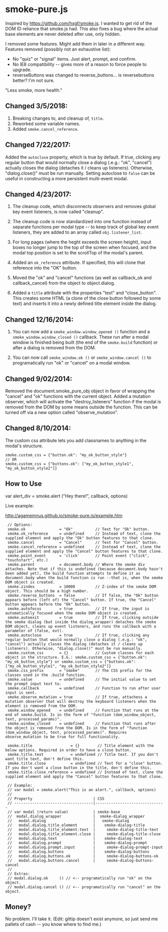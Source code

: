 smoke-pure.js
===============

Inspired by https://github.com/hxgf/smoke.js. I wanted to get rid of the DOM ID reliance that smoke.js had. This also fixes a bug where the actual base elements are never deleted after use, only hidden.

I removed some features. Might add them in later in a different way. Features removed (possibly not an exhaustive list):
* No "quiz" or "signal" items. Just alert, prompt, and confirm.
* No IE8 compatibility -- gives more of a reason to force people to upgrade.
* reverseButtons was changed to reverse_buttons... is reversebuttons better? I'm not sure.

"Less smoke, more health."

Changed 3/5/2018:
-----------
1) Breaking changes to, and cleanup of, `title`.
2) Reworked some variable names.
3) Added `smoke.cancel_reference`.

Changed 7/22/2017:
-----------
Added the `autoclose` property, which is true by default.
If true, clicking any regular button that would normally close a dialog (.e.g.: "ok", "cancel") actually closes the dialog (detaches it / cleans up listeners). Otherwise, "dialog.close()" must be run manually.
Setting autoclose to `false` can be useful in constructing a more persistent multi-event modal.

Changed 4/23/2017:
-----------
1) The cleanup code, which disconnects observers and removes global key event listeners, is now called "cleanup".

2) The cleanup code is now standardized into one function instead of separate functions per modal type -- to keep track of global key event listeners, they are added to an array called `obj.listener_list`.

3) For long pages (where the heght exceeds the screen height), input boxes no longer jump to the top of the screen when focused, and the modal top position is set to the scrollTop of the modal's parent.

4) Added an `ok_reference` attribute. If specified, this will clone that reference into the "OK" button.

5) Moved the "ok" and "cancel" functions (as well as callback_ok and callback_cancel) from the object to object.dialog.

6) Added a `title` attribute with the properties "text" and "close_button". This creates some HTML (a clone of the close button followed by some text) and inserts it into a newly defined title element inside the dialog.

Changed 12/16/2014:
-----------
1) You can now add a ``smoke_window.window_opened ()`` function and a ``smoke_window.window_closed ()`` callback. These run after a modal window is finished being built (the end of the ``smoke.build`` function) or after a dialog is removed from the DOM.

2) You can now call ``smoke_window.ok ()`` or ``smoke_window.cancel ()`` to programatically run "ok" or "cancel" on a modal window.


Changed 9/02/2014:
-----------
Removed the document.smoke_pure_obj object in favor of wrapping the "cancel" and "ok" functions with the current object.
Added a mutation observer, which will activate the "destroy_listeners" function if the modal is removed from the DOM by some means outside the function. This can be turned off via a new option called "observe_mutation".


Changed 8/10/2014:
-----------
The custom css attribute lets you add classnames to anything in the modal's structure.
````
smoke.custom_css = {"button.ok": "my_ok_button_style"}
// OR
smoke.custom_css = {"buttons.ok": ["my_ok_button_style1", "my_ok_button_style2"]}
````


How to Use
-----------

var alert_div = smoke.alert ("Hey there!", callback, options)

Live example:

http://agamemnus.github.io/smoke-pure.js/example.htm


````
 // Options:
 smoke.ok               = "Ok"          // Text for "Ok" button.
 smoke.ok_reference     = undefined     // Instead of text, clone the supplied element and apply the "Ok" button features to that clone.
 smoke.cancel           = "Cancel"      // Text for "Cancel" button.
 smoke.cancel_reference = undefined     // Instead of text, clone the supplied element and apply the "Cancel" button features to that clone.
 smoke.point_event      = 'click'       // Point event ("click", "touchstart", etc.)
 smoke.parent           = document.body // Where the smoke div attaches. Note that if this is undefined (because document.body hasn't been added yet), the build function attempts to define it as document.body when the build function is run --that is, when the smoke DOM object is created.
 smoke.zindex           = 10000         // Z-index of the smoke DOM object. This should be a high number.
 smoke.reverse_buttons  = false         // If false, the "Ok" button appears before (left of) the "Cancel" button. If true, the "Cancel" button appears before the "Ok" button.
 smoke.autofocus        = true          // If true, the input is automatically focused when the smoke DOM object is created.
 smoke.autoexit         = true          // If true, clicking outside the smoke dialog (but inside the dialog_wrapper) detaches the smoke DOM object, cleans up event listeners, and runs the callback with a parameter of (false, evt).
 smoke.autoclose        = true          // If true, clicking any regular button that would normally close a dialog (.e.g.: "ok", "cancel") actually closes the dialog (detaches it / cleans up listeners). Otherwise, "dialog.close()" must be run manually.
 smoke.custom_css       = {}            // Custom classes for each object in the structure. E.G.: smoke.custom_css = {"button.ok": "my_ok_button_style"} or smoke.custom_css = {"buttons.ok": ["my_ok_button_style1", "my_ok_button_style2"]}
 smoke.css_prefix       = "smoke"       // The CSS prefix for the classes used in the .build function.
 smoke.value            = undefined     // The initial value to set the prompt input text to.
 smoke.callback         = undefined     // Function to run after user input is sent.
 smoke.observe_mutation = true          // If true, attachess a mutation observer that will destroy the keyboard listeners when the element is removed from the DOM.
 smoke.window_opened    = undefined     // Function that runs at the end of smoke.build. Is in the form of "function (dom_window_object, text, processed_params)".
 smoke.window_closed    = undefined     // Function that runs after the object is removed from the DOM. Is in the form of "function (dom_window_object, text, processed_params)". Requires observe_mutation to be true for full functionality.
 
 smoke.title                 = {}        // Title element with the below options. Required in order to have a close button.
 smoke.title.text            = undefined // Title text. If you don't want title text, don't define this.
 smoke.title.close           = undefined // Text for a "close" button. If you don't want a close button in the title, don't define this.
 smoke.title.close_reference = undefined // Instead of text, clone the supplied element and apply the "Cancel" button features to that clone.
 
 // Example:
 // var modal = smoke.alert("This is an alert.", callback, options)
 //
 // Property                           | CSS
 // -----------------------------------|-------------------------------
 // var modal (return value)           | smoke-base
 //  modal.dialog_wrapper              |  smoke-dialog_wrapper
 //   modal.dialog                     |   smoke-dialog
 //   modal.dialog.title_element       |    smoke-dialog-title
 //   modal.dialog.title_element.text  |     smoke-dialog-title-text
 //   modal.dialog.title_element.close |     smoke-dialog-title-close
 //   modal.dialog.text                |    smoke-dialog-text
 //   modal.dialog.prompt              |    smoke-dialog-prompt
 //   modal.dialog.prompt.input        |     smoke-dialog-prompt-input
 //   modal.dialog.buttons             |    smoke-dialog-buttons
 //   modal.dialog.buttons.ok          |     smoke-dialog-buttons-ok
 //   modal.dialog.buttons.cancel      |     smoke-dialog-buttons-cancel
 //
 // Extras:
 // modal.dialog.ok     () // <-- programatically run "ok" on the object.
 // modal.dialog.cancel () // <-- programatically run "cancel" on the object.
````

Money?
-----------
No problem. I'll take it. (Edit: gittip doesn't exist anymore, so just send me pallets of cash -- you know where to find me.)

